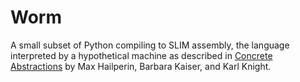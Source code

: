 # Worm
A small subset of Python compiling to SLIM assembly, the language interpreted by a hypothetical machine as described in [Concrete Abstractions](https://gustavus.edu/mcs/max/concrete-abstractions.html) by Max Hailperin, Barbara Kaiser, and Karl Knight.
